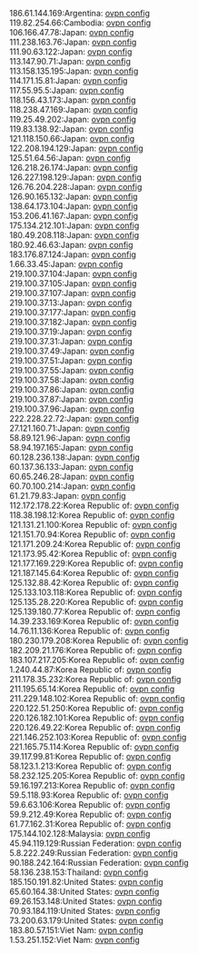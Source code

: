 186.61.144.169:Argentina: [ovpn config](vpn/186_61_144_169.ovpn)  
119.82.254.66:Cambodia: [ovpn config](vpn/119_82_254_66.ovpn)  
106.166.47.78:Japan: [ovpn config](vpn/106_166_47_78.ovpn)  
111.238.163.76:Japan: [ovpn config](vpn/111_238_163_76.ovpn)  
111.90.63.122:Japan: [ovpn config](vpn/111_90_63_122.ovpn)  
113.147.90.71:Japan: [ovpn config](vpn/113_147_90_71.ovpn)  
113.158.135.195:Japan: [ovpn config](vpn/113_158_135_195.ovpn)  
114.171.15.81:Japan: [ovpn config](vpn/114_171_15_81.ovpn)  
117.55.95.5:Japan: [ovpn config](vpn/117_55_95_5.ovpn)  
118.156.43.173:Japan: [ovpn config](vpn/118_156_43_173.ovpn)  
118.238.47.169:Japan: [ovpn config](vpn/118_238_47_169.ovpn)  
119.25.49.202:Japan: [ovpn config](vpn/119_25_49_202.ovpn)  
119.83.138.92:Japan: [ovpn config](vpn/119_83_138_92.ovpn)  
121.118.150.66:Japan: [ovpn config](vpn/121_118_150_66.ovpn)  
122.208.194.129:Japan: [ovpn config](vpn/122_208_194_129.ovpn)  
125.51.64.56:Japan: [ovpn config](vpn/125_51_64_56.ovpn)  
126.218.26.174:Japan: [ovpn config](vpn/126_218_26_174.ovpn)  
126.227.198.129:Japan: [ovpn config](vpn/126_227_198_129.ovpn)  
126.76.204.228:Japan: [ovpn config](vpn/126_76_204_228.ovpn)  
126.90.165.132:Japan: [ovpn config](vpn/126_90_165_132.ovpn)  
138.64.173.104:Japan: [ovpn config](vpn/138_64_173_104.ovpn)  
153.206.41.167:Japan: [ovpn config](vpn/153_206_41_167.ovpn)  
175.134.212.101:Japan: [ovpn config](vpn/175_134_212_101.ovpn)  
180.49.208.118:Japan: [ovpn config](vpn/180_49_208_118.ovpn)  
180.92.46.63:Japan: [ovpn config](vpn/180_92_46_63.ovpn)  
183.176.87.124:Japan: [ovpn config](vpn/183_176_87_124.ovpn)  
1.66.33.45:Japan: [ovpn config](vpn/1_66_33_45.ovpn)  
219.100.37.104:Japan: [ovpn config](vpn/219_100_37_104.ovpn)  
219.100.37.105:Japan: [ovpn config](vpn/219_100_37_105.ovpn)  
219.100.37.107:Japan: [ovpn config](vpn/219_100_37_107.ovpn)  
219.100.37.13:Japan: [ovpn config](vpn/219_100_37_13.ovpn)  
219.100.37.177:Japan: [ovpn config](vpn/219_100_37_177.ovpn)  
219.100.37.182:Japan: [ovpn config](vpn/219_100_37_182.ovpn)  
219.100.37.19:Japan: [ovpn config](vpn/219_100_37_19.ovpn)  
219.100.37.31:Japan: [ovpn config](vpn/219_100_37_31.ovpn)  
219.100.37.49:Japan: [ovpn config](vpn/219_100_37_49.ovpn)  
219.100.37.51:Japan: [ovpn config](vpn/219_100_37_51.ovpn)  
219.100.37.55:Japan: [ovpn config](vpn/219_100_37_55.ovpn)  
219.100.37.58:Japan: [ovpn config](vpn/219_100_37_58.ovpn)  
219.100.37.86:Japan: [ovpn config](vpn/219_100_37_86.ovpn)  
219.100.37.87:Japan: [ovpn config](vpn/219_100_37_87.ovpn)  
219.100.37.96:Japan: [ovpn config](vpn/219_100_37_96.ovpn)  
222.228.22.72:Japan: [ovpn config](vpn/222_228_22_72.ovpn)  
27.121.160.71:Japan: [ovpn config](vpn/27_121_160_71.ovpn)  
58.89.121.96:Japan: [ovpn config](vpn/58_89_121_96.ovpn)  
58.94.197.165:Japan: [ovpn config](vpn/58_94_197_165.ovpn)  
60.128.236.138:Japan: [ovpn config](vpn/60_128_236_138.ovpn)  
60.137.36.133:Japan: [ovpn config](vpn/60_137_36_133.ovpn)  
60.65.246.28:Japan: [ovpn config](vpn/60_65_246_28.ovpn)  
60.70.100.214:Japan: [ovpn config](vpn/60_70_100_214.ovpn)  
61.21.79.83:Japan: [ovpn config](vpn/61_21_79_83.ovpn)  
112.172.178.22:Korea Republic of: [ovpn config](vpn/112_172_178_22.ovpn)  
118.38.198.12:Korea Republic of: [ovpn config](vpn/118_38_198_12.ovpn)  
121.131.21.100:Korea Republic of: [ovpn config](vpn/121_131_21_100.ovpn)  
121.151.70.94:Korea Republic of: [ovpn config](vpn/121_151_70_94.ovpn)  
121.171.209.24:Korea Republic of: [ovpn config](vpn/121_171_209_24.ovpn)  
121.173.95.42:Korea Republic of: [ovpn config](vpn/121_173_95_42.ovpn)  
121.177.169.229:Korea Republic of: [ovpn config](vpn/121_177_169_229.ovpn)  
121.187.145.64:Korea Republic of: [ovpn config](vpn/121_187_145_64.ovpn)  
125.132.88.42:Korea Republic of: [ovpn config](vpn/125_132_88_42.ovpn)  
125.133.103.118:Korea Republic of: [ovpn config](vpn/125_133_103_118.ovpn)  
125.135.28.220:Korea Republic of: [ovpn config](vpn/125_135_28_220.ovpn)  
125.139.180.77:Korea Republic of: [ovpn config](vpn/125_139_180_77.ovpn)  
14.39.233.169:Korea Republic of: [ovpn config](vpn/14_39_233_169.ovpn)  
14.76.11.136:Korea Republic of: [ovpn config](vpn/14_76_11_136.ovpn)  
180.230.179.208:Korea Republic of: [ovpn config](vpn/180_230_179_208.ovpn)  
182.209.21.176:Korea Republic of: [ovpn config](vpn/182_209_21_176.ovpn)  
183.107.217.205:Korea Republic of: [ovpn config](vpn/183_107_217_205.ovpn)  
1.240.44.87:Korea Republic of: [ovpn config](vpn/1_240_44_87.ovpn)  
211.178.35.232:Korea Republic of: [ovpn config](vpn/211_178_35_232.ovpn)  
211.195.65.14:Korea Republic of: [ovpn config](vpn/211_195_65_14.ovpn)  
211.229.148.102:Korea Republic of: [ovpn config](vpn/211_229_148_102.ovpn)  
220.122.51.250:Korea Republic of: [ovpn config](vpn/220_122_51_250.ovpn)  
220.126.182.101:Korea Republic of: [ovpn config](vpn/220_126_182_101.ovpn)  
220.126.49.22:Korea Republic of: [ovpn config](vpn/220_126_49_22.ovpn)  
221.146.252.103:Korea Republic of: [ovpn config](vpn/221_146_252_103.ovpn)  
221.165.75.114:Korea Republic of: [ovpn config](vpn/221_165_75_114.ovpn)  
39.117.99.81:Korea Republic of: [ovpn config](vpn/39_117_99_81.ovpn)  
58.123.1.213:Korea Republic of: [ovpn config](vpn/58_123_1_213.ovpn)  
58.232.125.205:Korea Republic of: [ovpn config](vpn/58_232_125_205.ovpn)  
59.16.197.213:Korea Republic of: [ovpn config](vpn/59_16_197_213.ovpn)  
59.5.118.93:Korea Republic of: [ovpn config](vpn/59_5_118_93.ovpn)  
59.6.63.106:Korea Republic of: [ovpn config](vpn/59_6_63_106.ovpn)  
59.9.212.49:Korea Republic of: [ovpn config](vpn/59_9_212_49.ovpn)  
61.77.162.31:Korea Republic of: [ovpn config](vpn/61_77_162_31.ovpn)  
175.144.102.128:Malaysia: [ovpn config](vpn/175_144_102_128.ovpn)  
45.94.119.129:Russian Federation: [ovpn config](vpn/45_94_119_129.ovpn)  
5.8.222.249:Russian Federation: [ovpn config](vpn/5_8_222_249.ovpn)  
90.188.242.164:Russian Federation: [ovpn config](vpn/90_188_242_164.ovpn)  
58.136.238.153:Thailand: [ovpn config](vpn/58_136_238_153.ovpn)  
185.150.191.82:United States: [ovpn config](vpn/185_150_191_82.ovpn)  
65.60.164.38:United States: [ovpn config](vpn/65_60_164_38.ovpn)  
69.26.153.148:United States: [ovpn config](vpn/69_26_153_148.ovpn)  
70.93.184.119:United States: [ovpn config](vpn/70_93_184_119.ovpn)  
73.200.63.179:United States: [ovpn config](vpn/73_200_63_179.ovpn)  
183.80.57.151:Viet Nam: [ovpn config](vpn/183_80_57_151.ovpn)  
1.53.251.152:Viet Nam: [ovpn config](vpn/1_53_251_152.ovpn)  
